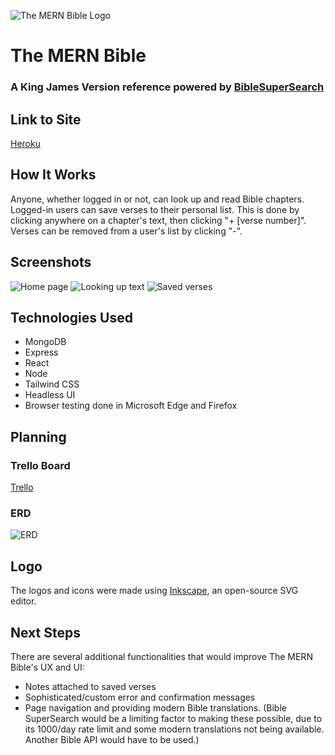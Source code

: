 ![The MERN Bible Logo](https://i.imgur.com/Yzffde7.png)
# The MERN Bible
### A King James Version reference powered by [BibleSuperSearch](https://api.biblesupersearch.com/)

## Link to Site
[Heroku](https://mern-bible.herokuapp.com/)

## How It Works
Anyone, whether logged in or not, can look up and read Bible chapters. Logged-in users can save verses to their personal list. This is done by clicking anywhere on a chapter's text, then clicking "+ [verse number]". Verses can be removed from a user's list by clicking "-". 

## Screenshots
![Home page](https://i.imgur.com/7YkID3P.png)
![Looking up text](https://i.imgur.com/HjOk6NY.png)
![Saved verses](https://i.imgur.com/0ZyuLQP.png)

## Technologies Used
- MongoDB
- Express
- React
- Node
- Tailwind CSS
- Headless UI
- Browser testing done in Microsoft Edge and Firefox

## Planning
### Trello Board
[Trello](https://trello.com/b/4Mi5b7wl/mern-bible)
### ERD
![ERD](https://i.imgur.com/8ZCZJUF.png)

## Logo
The logos and icons were made using [Inkscape](https://inkscape.org/), an open-source SVG editor.

## Next Steps
There are several additional functionalities that would improve The MERN Bible's UX and UI:
- Notes attached to saved verses
- Sophisticated/custom error and confirmation messages
- Page navigation and providing modern Bible translations. (Bible SuperSearch would be a limiting factor to making these possible, due to its 1000/day rate limit and some modern translations not being available. Another Bible API would have to be used.)
